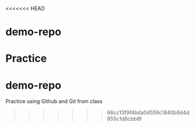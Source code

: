 <<<<<<< HEAD
# demo-repo
Practice
=======
# demo-repo 
Practice using Github and Git from class
>>>>>>> 66cc13f9f4bda0d559c1840b9d4d855c1d8cbb8f
